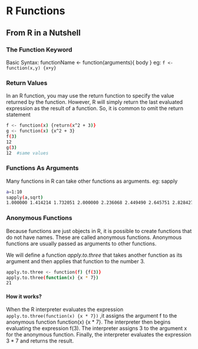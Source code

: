 R Functions
==============

From R in a Nutshell
-------------------

### The Function Keyword
Basic Syntax: 
functionName <- function(arguments){ body } 
eg: `f <- function(x,y) {x+y} `

### Return Values
In an R function, you may use the return function to specify the value returned by the function.
However, R will simply return the last evaluated expression as the result of a function.
So, it is common to omit the return statement
```sh
f <- function(x) {return(x^2 + 3)}
g <- function(x) {x^2 + 3}
f(3)
12
g(3)
12  #same values
```
### Functions As Arguments  
Many functions in R can take other functions as arguments. eg: sapply
```sh
a=1:10   
sapply(a,sqrt)
1.000000 1.414214 1.732051 2.000000 2.236068 2.449490 2.645751 2.828427 3.000000 3.162278
```

### Anonymous Functions
Because functions are just objects in R, it is possible to create functions that do not have names. 
These are called anonymous functions. Anonymous functions are usually passed as arguments to other functions.

We will define a function *apply.to.three* that takes another function as its argument and then applies that function to the number 3.
```sh
apply.to.three <- function(f) {f(3)}
apply.to.three(function(x) {x * 7})
21
```
#### How it works?
When the R interpreter evaluates the expression `apply.to.three(function(x) {x * 7})` ,it assigns the argument f to the anonymous function function(x) {x * 7}. 
The interpreter then begins evaluating the expression f(3). 
The interpreter assigns 3 to the argument x for the anonymous function. 
Finally, the interpreter evaluates the expression 3 * 7 and returns the result.
